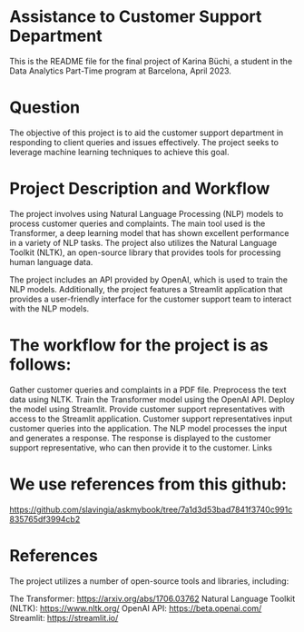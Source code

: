 # Assistance to Customer Support Department

This is the README file for the final project of Karina Büchi, a student in the Data Analytics Part-Time program at Barcelona, April 2023.

# Question
The objective of this project is to aid the customer support department in responding to client queries and issues effectively. The project seeks to leverage machine learning techniques to achieve this goal.

# Project Description and Workflow
The project involves using Natural Language Processing (NLP) models to process customer queries and complaints. The main tool used is the Transformer, a deep learning model that has shown excellent performance in a variety of NLP tasks. The project also utilizes the Natural Language Toolkit (NLTK), an open-source library that provides tools for processing human language data.

The project includes an API provided by OpenAI, which is used to train the NLP models. Additionally, the project features a Streamlit application that provides a user-friendly interface for the customer support team to interact with the NLP models.

# The workflow for the project is as follows:

Gather customer queries and complaints in a PDF file.
Preprocess the text data using NLTK.
Train the Transformer model using the OpenAI API.
Deploy the model using Streamlit.
Provide customer support representatives with access to the Streamlit application.
Customer support representatives input customer queries into the application.
The NLP model processes the input and generates a response.
The response is displayed to the customer support representative, who can then provide it to the customer.
Links

# We use references from this github:

https://github.com/slavingia/askmybook/tree/7a1d3d53bad7841f3740c991c835765df3994cb2

# References
The project utilizes a number of open-source tools and libraries, including:

The Transformer: https://arxiv.org/abs/1706.03762
Natural Language Toolkit (NLTK): https://www.nltk.org/
OpenAI API: https://beta.openai.com/
Streamlit: https://streamlit.io/




